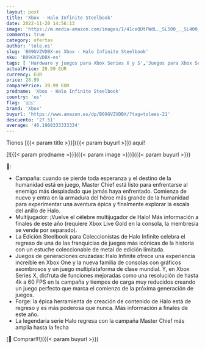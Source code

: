 ```yaml
---
layout: post
title: 'Xbox - Halo Infinite Steelbook'
date: 2022-11-20 14:56:13
image: 'https://m.media-amazon.com/images/I/41ceQUtFWdL._SL500_._SL400_.jpg'
comments: true
category: ofertas
author: 'tole.es'
slug: 'B09GVZVDBX-es Xbox - Halo Infinite Steelbook'
sku: 'B09GVZVDBX-es'
tags: [ 'Hardware y juegos para Xbox Series X y S','Juegos para Xbox Series X y S','Videojuegos','xbox','🇪🇸', ]
actualPrice: 28.99 EUR
currency: EUR
price: 28.99
comparePrice: 39.99 EUR
prodname: 'Xbox - Halo Infinite Steelbook'
country: 'es'
flag: '🇪🇸'
brand: 'Xbox'
buyurl: 'https://www.amazon.es/dp/B09GVZVDBX/?tag=tolees-21'
descuento: '27.51'
average: '46.1908333333334'
---
```


Tienes [{{< param title >}}]({{< param buyurl >}}) aqui!

[![{{< param prodname >}}]({{< param image >}})]({{< param buyurl >}})

🔎:

- Campaña: cuando se pierde toda esperanza y el destino de la humanidad está en juego, Master Chief está listo para enfrentarse al enemigo más despiadado que jamás haya enfrentado. Comienza de nuevo y entra en la armadura del héroe más grande de la humanidad para experimentar una aventura épica y finalmente explorar la escala del anillo de Halo.
- Multijugador: ¡Vuelve el célebre multijugador de Halo! Más información a finales de este año (requiere Xbox Live Gold en la consola, la membresía se vende por separado).
- La Edición Steelbook para Coleccionistas de Halo Infinite celebra el regreso de una de las franquicias de juegos más icónicas de la historia con un estuche coleccionable de metal de edición limitada.
- Juegos de generaciones cruzadas: Halo Infinite ofrece una experiencia increíble en Xbox One y la nueva familia de consolas con gráficos asombrosos y un juego multiplataforma de clase mundial. Y, en Xbox Series X, disfruta de funciones mejoradas como una resolución de hasta 4k a 60 FPS en la campaña y tiempos de carga muy reducidos creando un juego perfecto que marca el comienzo de la próxima generación de juegos.
- Forge: la épica herramienta de creación de contenido de Halo está de regreso y es más poderosa que nunca. Más información a finales de este año.
- La legendaria serie Halo regresa con la campaña Master Chief más amplia hasta la fecha

[🛒 Comprar!!!]({{< param buyurl >}})
